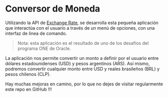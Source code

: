 # Conversor de Moneda

Utilizando la API de [Exchange Rate](https://www.exchangerate-api.com/), se desarrolla esta pequeña aplicación que interactúa con el usuario a través de un menú de opciones, con una interfaz de linea de comando.



>Nota: esta aplicación es el resultado de uno de los desafíos del programa ONE de Oracle.

La aplicación nos permite convertir un monto a definir por el usuario entre dólares estadounidenses (USD) y pesos argentinos (ARS). Así mismo, podremos convertir cualquier monto entre USD y reales brasileños (BRL) y pesos chilenos (CLP).

Hay muchas mejoras en camino, por lo que no dejes de visitar regularmente este repo en GitHub !!!